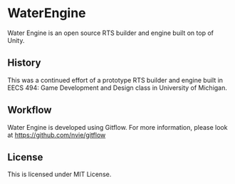 WaterEngine
===========

Water Engine is an open source RTS builder and engine built on top of Unity.

History
-------
This was a continued effort of a prototype RTS builder and engine built in 
EECS 494: Game Development and Design class in University of Michigan. 

Workflow
--------

Water Engine is developed using Gitflow. For more information, please look at https://github.com/nvie/gitflow

License
-------
This is licensed under MIT License. 
